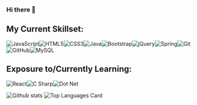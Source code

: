 ### Hi there 👋

<h2>My Current Skillset: </h2>

<img alt="JavaScript" src="https://img.shields.io/badge/javascript%20-%23323330.svg?&style=for-the-badge&logo=javascript&logoColor=%23F7DF1E"/><img alt="HTML5" src="https://img.shields.io/badge/html5%20-%23E34F26.svg?&style=for-the-badge&logo=html5&logoColor=white"/><img alt="CSS3" src="https://img.shields.io/badge/css3%20-%231572B6.svg?&style=for-the-badge&logo=css3&logoColor=white"/><img alt="Java" src="https://img.shields.io/badge/java-%23ED8B00.svg?&style=for-the-badge&logo=java&logoColor=white"/><img alt="Bootstrap" src="https://img.shields.io/badge/bootstrap%20-%23563D7C.svg?&style=for-the-badge&logo=bootstrap&logoColor=white"/><img alt="jQuery" src="https://img.shields.io/badge/jquery%20-%230769AD.svg?&style=for-the-badge&logo=jquery&logoColor=white"/><img alt="Spring" src="https://img.shields.io/badge/spring%20-%236DB33F.svg?&style=for-the-badge&logo=spring&logoColor=white"/><img alt="Git" src="https://img.shields.io/badge/git%20-%23F05033.svg?&style=for-the-badge&logo=git&logoColor=white"/><img alt="GitHub" src="https://img.shields.io/badge/github%20-%23121011.svg?&style=for-the-badge&logo=github&logoColor=white"/><img alt="MySQL" src="https://img.shields.io/badge/mysql-%2300f.svg?&style=for-the-badge&logo=mysql&logoColor=white"/>

<h2>Exposure to/Currently Learning: </h2>

<img alt="React" src="https://img.shields.io/badge/React-20232A?style=for-the-badge&logo=react&logoColor=61DAFB"/><img alt="C Sharp" src="https://img.shields.io/badge/c%23-%23239120.svg?style=for-the-badge&logo=c-sharp&logoColor=white"/><img alt="Dot Net" src="https://img.shields.io/badge/.NET-5C2D91?style=for-the-badge&logo=.net&logoColor=white"/>

![Github stats](https://github-readme-stats.vercel.app/api?username=kenyon-luce&show_icons=true&count_private=true&include_all_commits=true)
![Top Languages Card](https://github-readme-stats.vercel.app/api/top-langs/?username=kenyon-luce&layout=compact)

<!--
**kenyon-luce/kenyon-luce** is a ✨ _special_ ✨ repository because its `README.md` (this file) appears on your GitHub profile.

Here are some ideas to get you started:

- 🔭 I’m currently working on ...
- 🌱 I’m currently learning ...
- 👯 I’m looking to collaborate on ...
- 🤔 I’m looking for help with ...
- 💬 Ask me about ...
- 📫 How to reach me: ...
- 😄 Pronouns: ...
- ⚡ Fun fact: ...
-->
